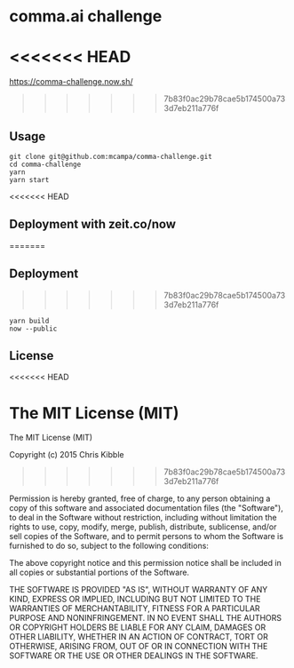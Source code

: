 # comma.ai challenge

<<<<<<< HEAD
=======
https://comma-challenge.now.sh/

>>>>>>> 7b83f0ac29b78cae5b174500a733d7eb211a776f
## Usage
```
git clone git@github.com:mcampa/comma-challenge.git
cd comma-challenge
yarn
yarn start
```

<<<<<<< HEAD
## Deployment with zeit.co/now
=======
## Deployment
>>>>>>> 7b83f0ac29b78cae5b174500a733d7eb211a776f
```
yarn build
now --public
```

## License
<<<<<<< HEAD

The MIT License (MIT)
=======

The MIT License (MIT)

Copyright (c) 2015 Chris Kibble
>>>>>>> 7b83f0ac29b78cae5b174500a733d7eb211a776f

Permission is hereby granted, free of charge, to any person obtaining a copy of this software and associated documentation files (the "Software"), to deal in the Software without restriction, including without limitation the rights to use, copy, modify, merge, publish, distribute, sublicense, and/or sell copies of the Software, and to permit persons to whom the Software is furnished to do so, subject to the following conditions:

The above copyright notice and this permission notice shall be included in all copies or substantial portions of the Software.

THE SOFTWARE IS PROVIDED "AS IS", WITHOUT WARRANTY OF ANY KIND, EXPRESS OR IMPLIED, INCLUDING BUT NOT LIMITED TO THE WARRANTIES OF MERCHANTABILITY, FITNESS FOR A PARTICULAR PURPOSE AND NONINFRINGEMENT. IN NO EVENT SHALL THE AUTHORS OR COPYRIGHT HOLDERS BE LIABLE FOR ANY CLAIM, DAMAGES OR OTHER LIABILITY, WHETHER IN AN ACTION OF CONTRACT, TORT OR OTHERWISE, ARISING FROM, OUT OF OR IN CONNECTION WITH THE SOFTWARE OR THE USE OR OTHER DEALINGS IN THE SOFTWARE.
